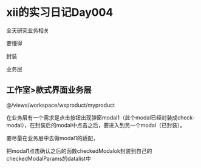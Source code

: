 # xii的实习日记Day004

全天研究业务相关

要懂得 

封装

业务层

## 工作室>款式界面业务层

@/views/workspace/wsproduct/myproduct

在业务层有一个需求是点击按钮出现弹窗modal1（此个modal已经封装成check-modal），在封装后的modal中点击之后，要进入到另一个modal（已封装）。

要尽量在业务层中去做modal1的适配，

把modal1点击确认之后的函数checkedModalok封装到自己的checkedModalParams的datalist中

